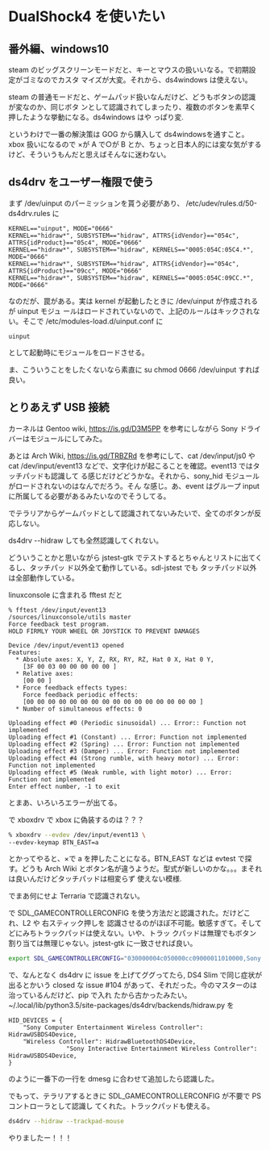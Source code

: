 # DualShock4 を使いたい

## 番外編、windows10

steam のビッグスクリーンモードだと、キーとマウスの扱いいなる。で初期設定がゴミなのでカスタ
マイズが大変。それから、ds4windows は使えない。

steam の普通モードだと、ゲームパッド扱いなんだけど、どうもボタンの認識が変なのか、同じボタ
ンとして認識されてしまったり、複数のボタンを素早く押したような挙動になる。ds4windows はや
っぱり変.

というわけで一番の解決策は GOG から購入して ds4windowsを通すこと。xbox 扱いになるので ×が A で○が B とか、ちょっと日本人的には変な気がするけど、そういうもんだと思えばそんなに迷わない。

## ds4drv をユーザー権限で使う

まず /dev/uinput のパーミッションを貰う必要があり、 /etc/udev/rules.d/50-ds4drv.rules に

```
KERNEL=="uinput", MODE="0666"
KERNEL=="hidraw*", SUBSYSTEM=="hidraw", ATTRS{idVendor}=="054c", ATTRS{idProduct}=="05c4", MODE="0666"
KERNEL=="hidraw*", SUBSYSTEM=="hidraw", KERNELS=="0005:054C:05C4.*", MODE="0666"
KERNEL=="hidraw*", SUBSYSTEM=="hidraw", ATTRS{idVendor}=="054c", ATTRS{idProduct}=="09cc", MODE="0666"
KERNEL=="hidraw*", SUBSYSTEM=="hidraw", KERNELS=="0005:054C:09CC.*", MODE="0666"
```

なのだが、罠がある。実は kernel が起動したときに /dev/uinput が作成されるが uinput モジュ
ールはロードされていないので、上記のルールはキックされない。そこで
/etc/modules-load.d/uinput.conf に

```
uinput
```

として起動時にモジュールをロードさせる。

ま、こういうことをしたくないなら素直に su chmod 0666 /dev/uinput すれば良い。

## とりあえず USB 接続

カーネルは Gentoo wiki, https://is.gd/D3M5PP を参考にしながら Sony ドライバーはモジュールにしてみた。

あとは Arch Wiki, https://is.gd/TRBZRd を参考にして、cat /dev/input/js0 や cat
/dev/input/event13 などで、文字化けが起こることを確認。event13 ではタッチパッドも認識して
る感じだけどどうかな。それから、sony_hid モジュールがロードされないのはなんでだろう。そん
な感じ。あ、event はグループ input に所属してる必要があるみたいなのでそうしてる。

でテラリアからゲームパッドとして認識されてないみたいで、全てのボタンが反応しない。

ds4drv --hidraw しても全然認識してくれない。

どういうことかと思いながら jstest-gtk でテストするとちゃんとリストに出てくるし、タッチパッ
ド以外全て動作している。sdl-jstest でも タッチパッド以外は全部動作している。

linuxconsole に含まれる fftest だと

```
% fftest /dev/input/event13                                      /sources/linuxconsole/utils master
Force feedback test program.
HOLD FIRMLY YOUR WHEEL OR JOYSTICK TO PREVENT DAMAGES

Device /dev/input/event13 opened
Features:
  * Absolute axes: X, Y, Z, RX, RY, RZ, Hat 0 X, Hat 0 Y,
    [3F 00 03 00 00 00 00 00 ]
  * Relative axes:
    [00 00 ]
  * Force feedback effects types:
    Force feedback periodic effects:
    [00 00 00 00 00 00 00 00 00 00 00 00 00 00 00 00 ]
  * Number of simultaneous effects: 0

Uploading effect #0 (Periodic sinusoidal) ... Error:: Function not implemented
Uploading effect #1 (Constant) ... Error: Function not implemented
Uploading effect #2 (Spring) ... Error: Function not implemented
Uploading effect #3 (Damper) ... Error: Function not implemented
Uploading effect #4 (Strong rumble, with heavy motor) ... Error: Function not implemented
Uploading effect #5 (Weak rumble, with light motor) ... Error: Function not implemented
Enter effect number, -1 to exit
```

とまあ、いろいろエラーが出てる。

で xboxdrv で xbox に偽装するのは？？？

```zsh
% xboxdrv --evdev /dev/input/event13 \
--evdev-keymap BTN_EAST=a
```

とかってやると、×で a を押したことになる。BTN_EAST などは evtest で探す。どうも Arch Wiki
とボタン名が違うようだ。型式が新しいのかな。。。まそれは良いんだけどタッチパッドは相変らず
使えない模様. 

でまあ何にせよ Terraria で認識されない。

で SDL_GAMECONTROLLERCONFIG を使う方法だと認識された。だけどこれ、L2 や 右スティック押しを
認識させるのがほぼ不可能。敏感すぎて。そしてどにみちトラックパッドは使えない。いや、トラッ
クパッドは無理でもボタン割り当ては無理じゃない。jstest-gtk に一致させれば良い。

```zsh
export SDL_GAMECONTROLLERCONFIG="030000004c050000cc09000011010000,Sony Interactive Entertainment Wireless Controller,platform:Linux,x:b0,a:b1,b:b2,y:b3,back:b8,guide:b13,start:b9,dpleft:h0.8,dpdown:h0.4,dpright:h0.2,dpup:h0.1,leftshoulder:b4,lefttrigger:b6,rightshoulder:b5,righttrigger:b7,leftstick:b10,rightstick:b11,leftx:a0,lefty:a1,rightx:a2,righty:a5,"
```

で、なんとなく ds4drv に issue を上げてググってたら, DS4 Slim で同じ症状が出るとかいう
closed な issue #104 があって、それだった。今のマスターのは治っているんだけど、pip で入れ
たから古かったみたい。~/.local/lib/python3.5/site-packages/ds4drv/backends/hidraw.py を

```
HID_DEVICES = {
    "Sony Computer Entertainment Wireless Controller": HidrawUSBDS4Device,
    "Wireless Controller": HidrawBluetoothDS4Device,
                "Sony Interactive Entertainment Wireless Controller": HidrawUSBDS4Device,
}
```

のように一番下の一行を dmesg に合わせて追加したら認識した。

でもって、テラリアするときに SDL_GAMECONTROLLERCONFIG が不要で PS コントローラとして認識し
てくれた。トラックパッドも使える。

```sh
ds4drv --hidraw --trackpad-mouse
```

やりましたー！！！
<!-- vim: set tw=90 filetype=markdown : -->
